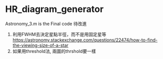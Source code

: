 # HR_diagram_generator
Astronomy_3.m is the Final code
待改進
1. 利用FWHM去決定星點半徑，而不是用固定星等 https://astronomy.stackexchange.com/questions/22474/how-to-find-the-viewing-size-of-a-star
2. 如果用threshold法, 兩圖的thrshold要一樣
